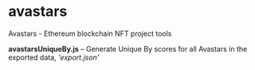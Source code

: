 # avastars
Avastars - Ethereum blockchain NFT project tools

**avastarsUniqueBy.js** – Generate Unique By scores for all Avastars in the exported data, *'export.json'*
